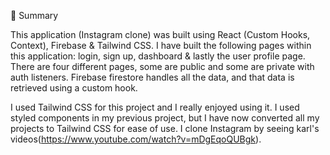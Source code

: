 📣 Summary

This application (Instagram clone) was built using React (Custom Hooks, Context), Firebase & Tailwind CSS. I have built the following pages within this application: login, sign up, dashboard & lastly the user profile page. There are four different pages, some are public and some are private with auth listeners. Firebase firestore handles all the data, and that data is retrieved using a custom hook.

I used Tailwind CSS for this project and I really enjoyed using it. I used styled components in my previous project, but I have now converted all my projects to Tailwind CSS for ease of use. 
I clone Instagram by seeing karl's videos(https://www.youtube.com/watch?v=mDgEqoQUBgk).

